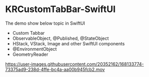 # KRCustomTabBar-SwiftUI

The demo show below topic in SwiftUI
- Custom Tabbar
- ObservableObject, @Published, @StateObject
- HStack, VStack, Image and other SwiftUI components
- @EnvironmentObject
- GeometryReader

https://user-images.githubusercontent.com/20352162/168133774-73375ad9-238d-4ffe-bc4a-aa00b945fcb2.mov


